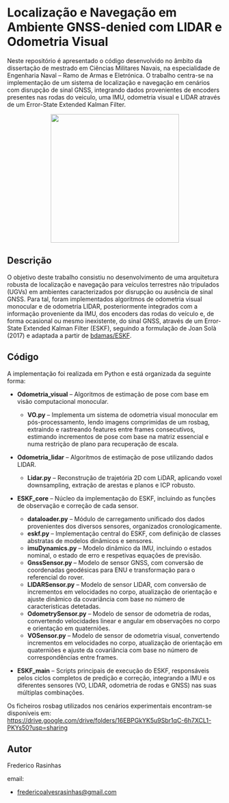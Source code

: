 # Localização e Navegação em Ambiente GNSS-denied com LIDAR e Odometria Visual

Neste repositório é apresentado o código desenvolvido no âmbito da dissertação de mestrado em Ciências Militares Navais, na especialidade de Engenharia Naval – Ramo de Armas e Eletrónica. O trabalho centra-se na implementação de um sistema de localização e navegação em cenários com disrupção de sinal GNSS, integrando dados provenientes de encoders presentes nas rodas do veiculo, uma IMU, odometria visual e LIDAR através de um Error-State Extended Kalman Filter.

<p align="center">
  <img src="https://github.com/user-attachments/assets/0a7f5594-032d-4fcd-96eb-621b0416df42" width="300" height="300">
</p>

## Descrição
 
O objetivo deste trabalho consistiu no desenvolvimento de uma arquitetura robusta de localização e navegação para veículos terrestres não tripulados (UGVs) em ambientes caracterizados por disrupção ou ausência de sinal GNSS. Para tal, foram implementados algoritmos de odometria visual monocular e de odometria LIDAR, posteriormente integrados com a informação proveniente da IMU, dos encoders das rodas do veículo e, de forma ocasional ou mesmo inexistente, do sinal GNSS, através de um Error-State Extended Kalman Filter (ESKF), seguindo a formulação de Joan Solà (2017) e adaptada a partir de [bdamas/ESKF](https://github.com/bdamas/ESKF). 


## Código
A implementação foi realizada em Python e está organizada da seguinte forma:

- **Odometria_visual** – Algoritmos de estimação de pose com base em visão computacional monocular.  
    - **VO.py** – Implementa um sistema de odometria visual monocular em pós-processamento, lendo imagens comprimidas de um rosbag, extraindo e rastreando features entre frames consecutivos, estimando incrementos de pose com base na matriz essencial e numa restrição de plano para recuperação de escala.

- **Odometria_lidar** – Algoritmos de estimação de pose utilizando dados LIDAR.  
    - **Lidar.py** – Reconstrução de trajetória 2D com LiDAR, aplicando voxel downsampling, extração de arestas e planos e ICP robusto.

- **ESKF_core** – Núcleo da implementação do ESKF, incluindo as funções de observação e correção de cada sensor.  
    - **dataloader.py** – Módulo de carregamento unificado dos dados provenientes dos diversos sensores, organizados cronologicamente.  
    - **eskf.py** – Implementação central do ESKF, com definição de classes abstratas de modelos dinâmicos e sensores.  
    - **imuDynamics.py** – Modelo dinâmico da IMU, incluindo o estados nominal, o estado de erro e respetivas equações de previsão.  
    - **GnssSensor.py** – Modelo de sensor GNSS, com conversão de coordenadas geodésicas para ENU e transformação para o referencial do rover.  
    - **LIDARSensor.py** – Modelo de sensor LIDAR, com conversão de incrementos em velocidades no corpo, atualização de orientação e ajuste dinâmico da covariância com base no número de caracteristicas detetadas.  
    - **OdometrySensor.py** – Modelo de sensor de odometria de rodas, convertendo velocidades linear e angular em observações no corpo e orientação em quaterniões.  
    - **VOSensor.py** – Modelo de sensor de odometria visual, convertendo incrementos em velocidades no corpo, atualização de orientação em quaterniões e ajuste da covariância com base no número de correspondências entre frames.

- **ESKF_main** – Scripts principais de execução do ESKF, responsáveis pelos ciclos completos de predição e correção, integrando a IMU e os diferentes sensores (VO, LIDAR, odometria de rodas e GNSS) nas suas múltiplas combinações.

Os ficheiros rosbag utilizados nos cenários experimentais encontram-se disponíveis em:  
https://drive.google.com/drive/folders/16EBPGkYK5u9Sbr1qC-6h7XCL1-PKYs50?usp=sharing

## Autor
Frederico Rasinhas  

email:  
- fredericoalvesrasinhas@gmail.com


